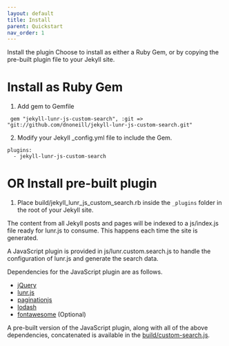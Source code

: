 ```yaml
---
layout: default
title: Install
parent: Quickstart
nav_order: 1
---
```


Install the plugin
Choose to install as either a Ruby Gem, or by copying the pre-built plugin file to your Jekyll site.


# Install as Ruby Gem
1. Add gem to Gemfile
```
 gem "jekyll-lunr-js-custom-search", :git => "git://github.com/dnoneill/jekyll-lunr-js-custom-search.git"
```

2. Modify your Jekyll _config.yml file to include the Gem.
```
plugins:
  - jekyll-lunr-js-custom-search
```

# OR Install pre-built plugin
1. Place build/jekyll_lunr_js_custom_search.rb inside the `_plugins` folder in the root of your Jekyll site.

The content from all Jekyll posts and pages will be indexed to a js/index.js file ready for lunr.js to consume. This happens each time the site is generated.

A JavaScript plugin is provided in js/lunr.custom.search.js to handle the configuration of lunr.js and generate the search data.

Dependencies for the JavaScript plugin are as follows.

* [jQuery](http://jquery.com)
* [lunr.js](http://lunrjs.com)
* [paginationjs](http://pagination.js.org)
* [lodash](http://lodash.com)
* [fontawesome](http://fontawesome.com) (Optional)

A pre-built version of the JavaScript plugin, along with all of the above dependencies, concatenated is available in the [build/custom-search.js](https://github.com/dnoneill/jekyll-lunr-js-search/blob/master/build/custom-search.js).
